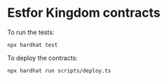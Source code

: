 # Estfor Kingdom contracts

To run the tests:
```shell
npx hardhat test
```

To deploy the contracts:
```
npx hardhat run scripts/deploy.ts
```